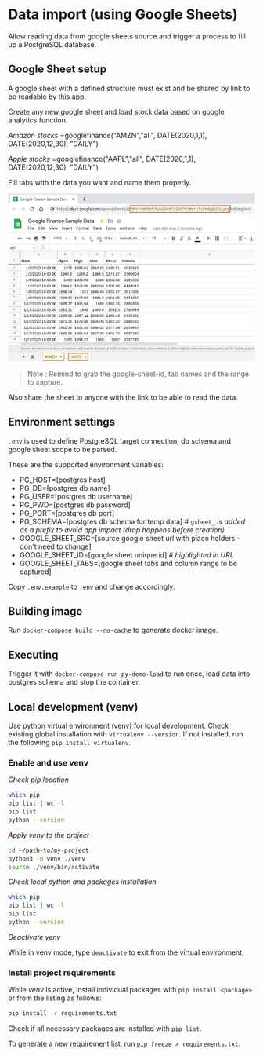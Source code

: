 # Data import (using Google Sheets)

Allow reading data from google sheets source and trigger a process to fill up a PostgreSQL database.

## Google Sheet setup

A google sheet with a defined structure must exist and be shared by link to be readable by this app.

Create any new google sheet and load stock data based on google analytics function.

*Amazon stocks*
=googlefinance("AMZN","all", DATE(2020,1,1), DATE(2020,12,30), "DAILY")

*Apple stocks*
=googlefinance("AAPL","all", DATE(2020,1,1), DATE(2020,12,30), "DAILY")

Fill tabs with the data you want and name them properly.

![google-sheet-sample](img/google-sheet-sample.png "Google Sheet Sample Setup")

> Note : Remind to grab the google-sheet-id, tab names and the range to capture.

Also share the sheet to anyone with the link to be able to read the data.

## Environment settings

`.env` is used to define PostgreSQL target connection, db schema and google sheet scope to be parsed.

These are the supported environment variables:

- PG_HOST=[postgres host]
- PG_DB=[postgres db name]
- PG_USER=[postgres db username]
- PG_PWD=[postgres db password]
- PG_PORT=[postgres db port]
- PG_SCHEMA=[postgres db schema for temp data] \# `gsheet_` *is added as a prefix to avoid app impact (drop happens before creation)*
- GOOGLE_SHEET_SRC=[source google sheet url with place holders - don't need to change]
- GOOGLE_SHEET_ID=[google sheet unique id] \# *highlighted in URL*
- GOOGLE_SHEET_TABS=[google sheet tabs and column range to be captured]

Copy `.env.example` to `.env` and change accordingly.

## Building image

Run `docker-compose build --no-cache` to generate docker image.

## Executing

Trigger it with `docker-compose run py-demo-load` to run once, load data into postgres schema and stop the container.

## Local development (venv)

Use python virtual environment (venv) for local development. Check existing global installation with `virtualenv --version`.  If not installed, run the following `pip install virtualenv`.

### Enable and use venv

*Check pip location*

```sh
which pip
pip list | wc -l
pip list
python --version
```
*Apply venv to the project*

```sh
cd ~/path-to/my-project
python3 -m venv ./venv
source ./venv/bin/activate
```
*Check local python and packages installation*

```sh
which pip
pip list | wc -l
pip list
python --version
```

*Deactivate venv*

While in venv mode, type `deactivate` to exit from the virtual environment.

### Install project requirements

While *venv* is active, install individual packages with `pip install <package>` or from the listing as follows:

```sh
pip install -r requirements.txt
```
Check if all necessary packages are installed with `pip list`.

To generate a new requirement list, run `pip freeze > requirements.txt`.
